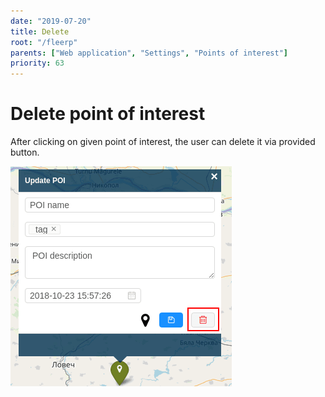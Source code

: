```yaml
---
date: "2019-07-20"
title: Delete
root: "/fleerp"
parents: ["Web application", "Settings", "Points of interest"]
priority: 63
---
```


# Delete point of interest

After clicking on given point of interest, the user can delete it via provided button.

![DeletePOI](delete-poi-en.png)

